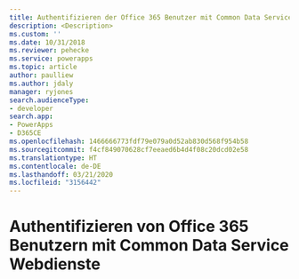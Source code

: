 ```yaml
---
title: Authentifizieren der Office 365 Benutzer mit Common Data Service Webdiensten (Common Data Service) | Microsoft-Dokumentation
description: <Description>
ms.custom: ''
ms.date: 10/31/2018
ms.reviewer: pehecke
ms.service: powerapps
ms.topic: article
author: paulliew
ms.author: jdaly
manager: ryjones
search.audienceType:
- developer
search.app:
- PowerApps
- D365CE
ms.openlocfilehash: 1466666773fdf79e079a0d52ab830d568f954b58
ms.sourcegitcommit: f4cf849070628cf7eeaed6b4d4f08c20dcd02e58
ms.translationtype: HT
ms.contentlocale: de-DE
ms.lasthandoff: 03/21/2020
ms.locfileid: "3156442"
---
```

# <a name="authenticate-office-365-users-with-common-data-service-web-services"></a>Authentifizieren von Office 365 Benutzern mit Common Data Service Webdienste

<!-- https://docs.microsoft.com/dynamics365/customer-engagement/developer/authenticate-office-365-users-customer-engagement-web-services 

This topic is extremely stale and needs help
There is no more Microsoft Account or LiveId for several years now.
Ask Paul Liew to review

-->